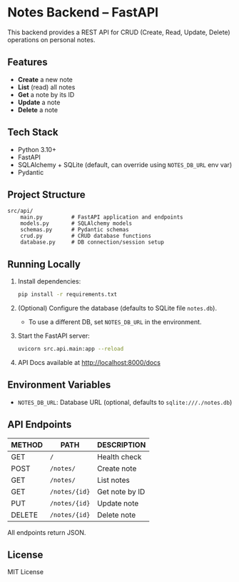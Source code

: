 # Notes Backend – FastAPI

This backend provides a REST API for CRUD (Create, Read, Update, Delete) operations on personal notes.

## Features

- **Create** a new note
- **List** (read) all notes
- **Get** a note by its ID
- **Update** a note
- **Delete** a note

## Tech Stack

- Python 3.10+
- FastAPI
- SQLAlchemy + SQLite (default, can override using `NOTES_DB_URL` env var)
- Pydantic

## Project Structure

```
src/api/
    main.py         # FastAPI application and endpoints
    models.py       # SQLAlchemy models
    schemas.py      # Pydantic schemas
    crud.py         # CRUD database functions
    database.py     # DB connection/session setup
```

## Running Locally

1. Install dependencies:

    ```bash
    pip install -r requirements.txt
    ```

2. (Optional) Configure the database (defaults to SQLite file `notes.db`).
    - To use a different DB, set `NOTES_DB_URL` in the environment.

3. Start the FastAPI server:

    ```bash
    uvicorn src.api.main:app --reload
    ```

4. API Docs available at [http://localhost:8000/docs](http://localhost:8000/docs)

## Environment Variables

- `NOTES_DB_URL`: Database URL (optional, defaults to `sqlite:///./notes.db`)

## API Endpoints

| METHOD | PATH           | DESCRIPTION         |
|--------|----------------|--------------------|
| GET    | `/`            | Health check       |
| POST   | `/notes/`      | Create note        |
| GET    | `/notes/`      | List notes         |
| GET    | `/notes/{id}`  | Get note by ID     |
| PUT    | `/notes/{id}`  | Update note        |
| DELETE | `/notes/{id}`  | Delete note        |

All endpoints return JSON.

## License

MIT License
